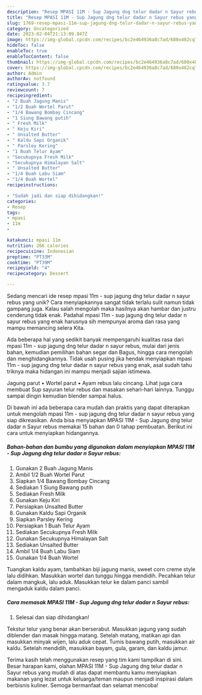 ```yaml
---
description: "Resep MPASI 11M - Sup Jagung dng telur dadar n Sayur rebus yang Bisa Manjain Lidah"
title: "Resep MPASI 11M - Sup Jagung dng telur dadar n Sayur rebus yang Bisa Manjain Lidah"
slug: 1769-resep-mpasi-11m-sup-jagung-dng-telur-dadar-n-sayur-rebus-yang-bisa-manjain-lidah
category: Uncategorized
date: 2023-02-04T21:13:09.847Z
image: https://img-global.cpcdn.com/recipes/bc2e464936a8c7ad/680x482cq70/mpasi-11m-sup-jagung-dng-telur-dadar-n-sayur-rebus-foto-resep-utama.jpg
hideToc: false
enableToc: true
enableTocContent: false
thumbnail: https://img-global.cpcdn.com/recipes/bc2e464936a8c7ad/680x482cq70/mpasi-11m-sup-jagung-dng-telur-dadar-n-sayur-rebus-foto-resep-utama.jpg
cover: https://img-global.cpcdn.com/recipes/bc2e464936a8c7ad/680x482cq70/mpasi-11m-sup-jagung-dng-telur-dadar-n-sayur-rebus-foto-resep-utama.jpg
author: Admin
authorAv: notfound
ratingvalue: 3.7
reviewcount: 7
recipeingredient:
- "2 Buah Jagung Manis"
- "1/2 Buah Wortel Parut"
- "1/4 Bawang Bombay Cincang"
- "1 Siung Bawang putih"
- " Fresh Milk"
- " Keju Kiri"
- " Unsalted Butter"
- " Kaldu Sapi Organik"
- " Parsley Kering"
- "1 Buah Telur Ayam"
- "Secukupnya Fresh Milk"
- "Secukupnya Himalayan Salt"
- " Unsalted Butter"
- "1/4 Buah Labu Siam"
- "1/4 Buah Wortel"
recipeinstructions:

- "Sudah jadi dan siap dihidangkan!"
categories:
- Resep
tags:
- mpasi
- 11m
- 

katakunci: mpasi 11m  
nutrition: 266 calories
recipecuisine: Indonesian
preptime: "PT33M"
cooktime: "PT39M"
recipeyield: "4"
recipecategory: Dessert

---
```





Sedang mencari ide resep mpasi 11m - sup jagung dng telur dadar n sayur rebus yang unik? Cara menyiapkannya sangat tidak terlalu sulit namun tidak gampang juga. Kalau salah mengolah maka hasilnya akan hambar dan justru cenderung tidak enak. Padahal mpasi 11m - sup jagung dng telur dadar n sayur rebus yang enak harusnya sih mempunyai aroma dan rasa yang mampu memancing selera Kita.





Ada beberapa hal yang sedikit banyak mempengaruhi kualitas rasa dari mpasi 11m - sup jagung dng telur dadar n sayur rebus, mulai dari jenis bahan, kemudian pemilihan bahan segar dan Bagus, hingga cara mengolah dan menghidangkannya. Tidak usah pusing jika hendak menyiapkan mpasi 11m - sup jagung dng telur dadar n sayur rebus yang enak,      asal sudah tahu triknya maka hidangan ini mampu menjadi sajian istimewa.














Jagung parut • Wortel parut • Ayam rebus lalu cincang. Lihat juga cara membuat Sup sayuran telur rebus dan masakan sehari-hari lainnya. Tunggu sampai dingin kemudian blender sampai halus.






Di bawah ini ada beberapa cara mudah dan praktis yang dapat diterapkan untuk mengolah mpasi 11m - sup jagung dng telur dadar n sayur rebus yang siap dikreasikan. Anda bisa menyiapkan MPASI 11M - Sup Jagung dng telur dadar n Sayur rebus memakai 15 bahan dan 0 tahap pembuatan. Berikut ini cara untuk menyiapkan hidangannya.

<!--inarticleads1-->

##### Bahan-bahan dan bumbu yang digunakan dalam menyiapkan MPASI 11M - Sup Jagung dng telur dadar n Sayur rebus:

1. Gunakan 2 Buah Jagung Manis
1. Ambil 1/2 Buah Wortel Parut
1. Siapkan 1/4 Bawang Bombay Cincang
1. Sediakan 1 Siung Bawang putih
1. Sediakan  Fresh Milk
1. Gunakan  Keju Kiri
1. Persiapkan  Unsalted Butter
1. Gunakan  Kaldu Sapi Organik
1. Siapkan  Parsley Kering
1. Persiapkan 1 Buah Telur Ayam
1. Sediakan Secukupnya Fresh Milk
1. Gunakan Secukupnya Himalayan Salt
1. Sediakan  Unsalted Butter
1. Ambil 1/4 Buah Labu Siam
1. Gunakan 1/4 Buah Wortel


Tuangkan kaldu ayam, tambahkan biji jagung manis, sweet corn creme style lalu didihkan. Masukkan wortel dan tunggu hingga mendidih. Pecahkan telur dalam mangkuk, lalu aduk. Masukkan telur ke dalam panci sambil mengaduk kaldu dalam panci. 

<!--inarticleads2-->

##### Cara memasak MPASI 11M - Sup Jagung dng telur dadar n Sayur rebus:


1. Selesai dan siap dihidangkan!

Tekstur telur yang benar akan berserabut. Masukkan jagung yang sudah diblender dan masak hingga matang. Setelah matang, matikan api dan masukkan minyak wijen, lalu aduk cepat. Tumis bawang putih, masukkan air kaldu. Setelah mendidih, masukkan bayam, gula, garam, dan kaldu jamur. 

Terima kasih telah menggunakan resep yang tim kami tampilkan di sini. Besar harapan kami, olahan MPASI 11M - Sup Jagung dng telur dadar n Sayur rebus yang mudah di atas dapat membantu kamu menyiapkan makanan yang lezat untuk keluarga/teman maupun menjadi inspirasi dalam berbisnis kuliner. Semoga bermanfaat dan selamat mencoba!
